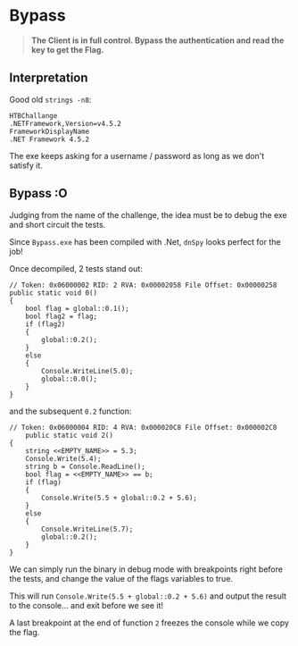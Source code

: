 # Bypass

> **The Client is in full control. Bypass the authentication and read the key to
> get the Flag.**

## Interpretation

Good old `strings -n8`:

```
HTBChallange
.NETFramework,Version=v4.5.2
FrameworkDisplayName
.NET Framework 4.5.2
```

The exe keeps asking for a username / password as long as we don't satisfy it.

## Bypass :O

Judging from the name of the challenge, the idea must be to debug the exe and
short circuit the tests.

Since `Bypass.exe` has been compiled with .Net, `dnSpy` looks perfect for the
job!

Once decompiled, 2 tests stand out:

```
// Token: 0x06000002 RID: 2 RVA: 0x00002058 File Offset: 0x00000258
public static void 0()
{
	bool flag = global::0.1();
	bool flag2 = flag;
	if (flag2)
	{
		global::0.2();
	}
	else
	{
		Console.WriteLine(5.0);
		global::0.0();
	}
}
```

and the subsequent `0.2` function:

```
// Token: 0x06000004 RID: 4 RVA: 0x000020C8 File Offset: 0x000002C8
	public static void 2()
{
	string <<EMPTY_NAME>> = 5.3;
	Console.Write(5.4);
	string b = Console.ReadLine();
	bool flag = <<EMPTY_NAME>> == b;
	if (flag)
	{
		Console.Write(5.5 + global::0.2 + 5.6);
	}
	else
	{
		Console.WriteLine(5.7);
		global::0.2();
	}
}
```

We can simply run the binary in debug mode with breakpoints right before the
tests, and change the value of the flags variables to true.

This will run `Console.Write(5.5 + global::0.2 + 5.6)` and output the result to
the console... and exit before we see it!

A last breakpoint at the end of function `2` freezes the console while we copy
the flag.
